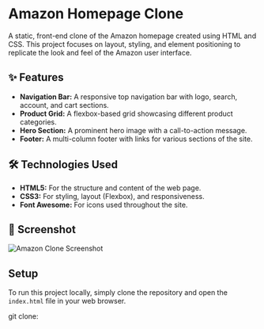 # Amazon Homepage Clone

A static, front-end clone of the Amazon homepage created using HTML and CSS. This project focuses on layout, styling, and element positioning to replicate the look and feel of the Amazon user interface.


## ✨ Features

- **Navigation Bar:** A responsive top navigation bar with logo, search, account, and cart sections.
- **Product Grid:** A flexbox-based grid showcasing different product categories.
- **Hero Section:** A prominent hero image with a call-to-action message.
- **Footer:** A multi-column footer with links for various sections of the site.

## 🛠️ Technologies Used

- **HTML5:** For the structure and content of the web page.
- **CSS3:** For styling, layout (Flexbox), and responsiveness.
- **Font Awesome:** For icons used throughout the site.

## 📸 Screenshot

![Amazon Clone Screenshot](images/screenshot.png) 

## Setup

To run this project locally, simply clone the repository and open the `index.html` file in your web browser.

git clone: 
